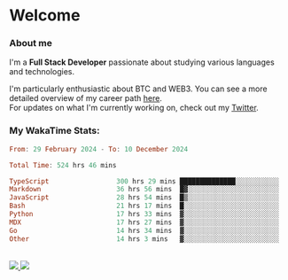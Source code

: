 # Welcome

### About me

I'm a **Full Stack Developer** passionate about studying various languages and technologies. 
</br>

I'm particularly enthusiastic about BTC and WEB3. You can see a more detailed overview of my career path [here](https://yanfer.vercel.app/).
</br>
For updates on what I'm currently working on, check out my [Twitter](https://twitter.com/yamigake).

### My WakaTime Stats:
<!--START_SECTION:waka-->

```haskell
From: 29 February 2024 - To: 10 December 2024

Total Time: 524 hrs 46 mins

TypeScript                 300 hrs 29 mins ██████████████░░░░░░░░░░░   55.77 %
Markdown                   36 hrs 56 mins  █▓░░░░░░░░░░░░░░░░░░░░░░░   06.85 %
JavaScript                 28 hrs 54 mins  █▒░░░░░░░░░░░░░░░░░░░░░░░   05.37 %
Bash                       21 hrs 17 mins  █░░░░░░░░░░░░░░░░░░░░░░░░   03.95 %
Python                     17 hrs 33 mins  ▓░░░░░░░░░░░░░░░░░░░░░░░░   03.26 %
MDX                        17 hrs 27 mins  ▓░░░░░░░░░░░░░░░░░░░░░░░░   03.24 %
Go                         14 hrs 34 mins  ▓░░░░░░░░░░░░░░░░░░░░░░░░   02.71 %
Other                      14 hrs 3 mins   ▓░░░░░░░░░░░░░░░░░░░░░░░░   02.61 %
```

<!--END_SECTION:waka-->

<div style="display: inline_block"><br>
  <a style="border-radius:10px;" href="https://www.linkedin.com/in/yan-fernandes-55a81a201/" target="_blank"><img src="https://skillicons.dev/icons?i=linkedin" target="_blank"</a> 
  <a style="border-radius:10px;" href = "mailto:yanfernandes404@gmail.com"><img src="https://skillicons.dev/icons?i=gmail" target="_blank"></a>
</div>
